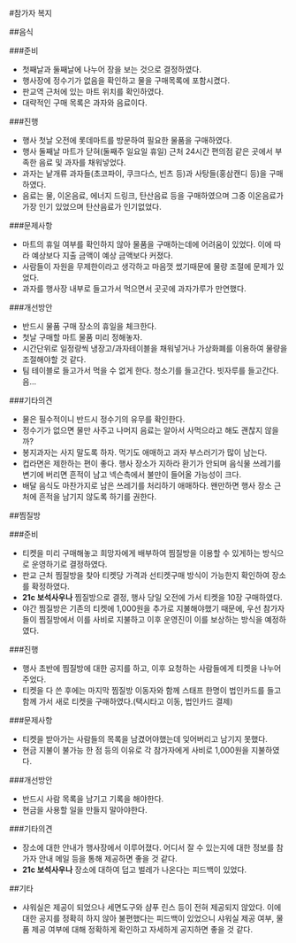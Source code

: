 #참가자 복지

##음식


###준비  
- 첫째날과 둘째날에 나누어 장을 보는 것으로 결정하였다. 
- 행사장에 정수기가 없음을 확인하고 물을 구매목록에 포함시켰다.
- 판교역 근처에 있는 마트 위치를 확인하였다.
- 대략적인 구매 목록은 과자와 음료이다.


###진행  
- 행사 첫날 오전에 롯데마트를 방문하여 필요한 물품을 구매하였다. 
- 행사 둘째날 마트가 닫혀(둘째주 일요일 휴일) 근처 24시간 편의점 같은 곳에서 부족한 음료 및 과자를 채워넣었다.
- 과자는 낱개류 과자들(초코파이, 쿠크다스, 빈츠 등)과 사탕들(홍삼캔디 등)을 구매하였다.
- 음료는 물, 이온음료, 에너지 드링크, 탄산음료 등을 구매하였으며 그중 이온음료가 가장 인기 있었으며 탄산음료가 인기없었다.


###문제사항  
- 마트의 휴일 여부를 확인하지 않아 물품을 구매하는데에 어려움이 있었다. 이에 따라 예상보다 지출 금액이 예상 금액보다 커졌다.
- 사람들이 자원을 무제한이라고 생각하고 마음껏 썼기때문에 물량 조절에 문제가 있었다.
- 과자를 행사장 내부로 들고가서 먹으면서 곳곳에 과자가루가 만연했다.


###개선방안  
- 반드시 물품 구매 장소의 휴일을 체크한다.
- 첫날 구매할 마트 물품 미리 정해놓자.
- 시간단위로 일정량씩 냉장고/과자테이블을 채워넣거나 가상화폐를 이용하여 물량을 조절해야할 것 같다.
- 팀 테이블로 들고가서 먹을 수 없게 한다. 청소기를 들고간다. 빗자루를 들고간다. 음...


###기타의견
- 물은 필수적이니 반드시 정수기의 유무를 확인한다.
- 정수기가 없으면 물만 사주고 나머지 음료는 알아서 사먹으라고 해도 괜찮지 않을까?
- 봉지과자는 사지 말도록 하자. 먹기도 애매하고 과자 부스러기가 많이 남는다.
- 컵라면은 제한하는 편이 좋다. 행사 장소가 지하라 환기가 안되며 음식물 쓰레기를 변기에 버리면 흔적이 남고 넥슨측에서 불만이 들어올 가능성이 크다.
- 배달 음식도 마찬가지로 남은 쓰레기를 처리하기 애매하다. 왠만하면 행사 장소 근처에 흔적을 남기지 않도록 하기를 권한다.


##찜질방


###준비
- 티켓을 미리 구매해놓고 희망자에게 배부하여 찜질방을 이용할 수 있게하는 방식으로 운영하기로 결정하였다.
- 판교 근처 찜질방을 찾아 티켓당 가격과 선티켓구매 방식이 가능한지 확인하여 장소를 확정하였다.
- **21c 보석사우나** 찜질방으로 결정, 행사 당일 오전에 가서 티켓을 10장 구매하였다.
- 야간 찜질방은 기존의 티켓에 1,000원을 추가로 지불해야했기 때문에, 우선 참가자들이 찜질방에서 이를 사비로 지불하고 이후 운영진이 이를 보상하는 방식을 예정하였다. 

###진행
- 행사 초반에 찜질방에 대한 공지를 하고, 이후 요청하는 사람들에게 티켓을 나누어주었다.
- 티켓을 다 쓴 후에는 마지막 찜질방 이동자와 함께 스태프 한명이 법인카드를 들고 함께 가서 새로 티켓을 구매하였다.(택시타고 이동, 법인카드 결제)


###문제사항
- 티켓을 받아가는 사람들의 목록을 남겼어야했는데 잊어버리고 남기지 못했다.
- 현금 지불이 불가능 한 점 등의 이유로 각 참가자에게 사비로 1,000원을 지불하였다. 


###개선방안
- 반드시 사람 목록을 남기고 기록을 해야한다.
- 현금을 사용할 일을 만들지 말아야한다.

###기타의견
- 장소에 대한 안내가 행사장에서 이루어졌다. 어디서 잘 수 있는지에 대한 정보를 참가자 안내 메일 등을 통해 제공하면 좋을 것 같다.
- **21c 보석사우나** 장소에 대하여 덥고 벌레가 나온다는 피드백이 있었다.


##기타

- 샤워실은 제공이 되었으나 세면도구와 샴푸 린스 등이 전혀 제공되지 않았다. 이에 대한 공지를 정확히 하지 않아 불편했다는 피드백이 있었으니 샤워실 제공 여부, 물품 제공 여부에 대해 정확하게 확인하고 자세하게 공지하면 좋을 것 같다.

